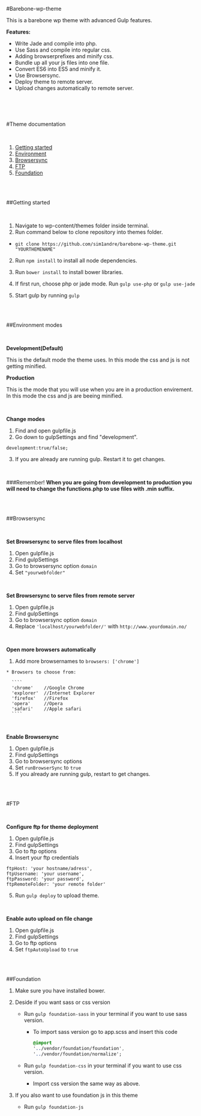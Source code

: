 #Barebone-wp-theme

This is a barebone wp theme with advanced Gulp features.

**Features:**

* Write Jade and compile into php.
* Use Sass and compile into regular css.
* Adding browserprefixes and minify css.
* Bundle up all your js files into one file.
* Convert ES6 into ES5 and minify it.
* Use Browsersync.
* Deploy theme to remote server.
* Upload changes automatically to remote server.

<br/>
<br/>
<br/>

#Theme documentation

<br/>

1. [Getting started](#getting-started)
2. [Environment](#modes)
3. [Browsersync](#browsersync)
4. [FTP](#ftp)
5. [Foundation](#foundation)

<br/>
<br/>


##Getting started

<br/>

1. Navigate to wp-content/themes folder inside terminal.
2. Run command below to clone repository into themes folder.
  * `git clone https://github.com/sim1andre/barebone-wp-theme.git "YOURTHEMENAME"`

2. Run `npm install` to install all node dependencies.

3. Run `bower install` to install bower libraries.

4. If first run, choose php or jade mode. Run `gulp use-php` or `gulp use-jade`

5. Start gulp by running `gulp`

<br/>
<br/>

##Environment modes

<br/>

**Development(Default)**

This is the default mode the theme uses. In this mode the css and js
is not getting minified.

**Production**

This is the mode that you will use when you are in a production envirement.
In this mode the css and js are beeing minified.

<br/>

**Change modes**

  1. Find and open gulpfile.js
  2. Go down to gulpSettings and find "development".

  `development:true/false;`

  3. If you are already are running gulp. Restart it to get changes.

<br/>

###Remember!
**When you are going from development to production you will need to change the functions.php
to use files with .min suffix.**


<br/>
<br/>

##Browsersync

<br/>

**Set Browsersync to serve files from localhost**

  1. Open gulpfile.js
  2. Find gulpSettings
  3. Go to browsersync option `domain`
  4. Set `"yourwebfolder"`

<br/>

**Set Browsersync to serve files from remote server**

  1. Open gulpfile.js
  2. Find gulpSettings
  3. Go to browsersync option `domain`
  4. Replace `'localhost/yourwebfolder/'` with `http://www.yourdomain.no/`

<br/>

**Open more browsers automatically**

  1. Add more browsernames to `browsers: ['chrome']`

    * Browsers to choose from:

      ````
      'chrome'    //Google Chrome
      'explorer'  //Internet Explorer
      'firefox'   //Firefox
      'opera'     //Opera
      'safari'    //Apple safari
      ````

<br/>

**Enable Browsersync**

  1. Open gulpfile.js
  2. Find gulpSettings
  3. Go to browsersync options
  4. Set `runBrowserSync` to `true`
  5. If you already are running gulp, restart to get changes.


<br/>
<br/>

#FTP

<br/>

**Configure ftp for theme deployment**

  1. Open gulpfile.js
  2. Find gulpSettings
  3. Go to ftp options
  4. Insert your ftp credentials

  ````
  ftpHost: 'your hostname/adress',
  ftpUsername: 'your username',
  ftpPassword: 'your password',
  ftpRemoteFolder: 'your remote folder'
  ````

  5. Run `gulp deploy` to upload theme.


<br/>

**Enable auto upload on file change**

  1. Open gulpfile.js
  2. Find gulpSettings
  3. Go to ftp options
  5. Set `ftpAutoUpload` to `true`

<br/>
<br/>

##Foundation

1. Make sure you have installed bower.
2. Deside if you want sass or css version
    * Run `gulp foundation-sass` in your terminal if you want to use sass version.
        * To import sass version go to app.scss and insert this code

          ```SASS
          @import
          '../vendor/foundation/foundation',
          '../vendor/foundation/normalize';
          ```

    * Run `gulp foundation-css` in your terminal if you want to use css version.
       * Import css version the same way as above.

4. If you also want to use foundation js in this theme
    * Run `gulp foundation-js`
